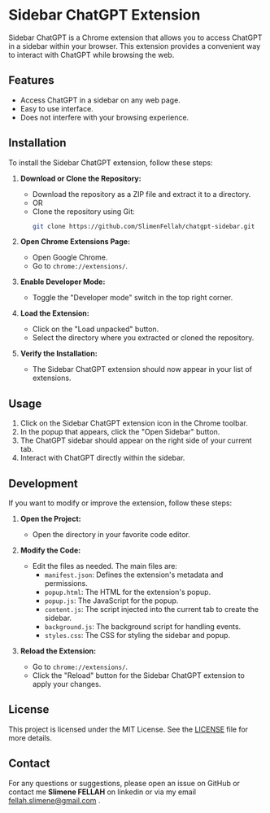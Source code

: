 # Sidebar ChatGPT Extension

Sidebar ChatGPT is a Chrome extension that allows you to access ChatGPT in a sidebar within your browser. This extension provides a convenient way to interact with ChatGPT while browsing the web.

## Features

- Access ChatGPT in a sidebar on any web page.
- Easy to use interface.
- Does not interfere with your browsing experience.

## Installation

To install the Sidebar ChatGPT extension, follow these steps:

1. **Download or Clone the Repository:**

   - Download the repository as a ZIP file and extract it to a directory.
   - OR
   - Clone the repository using Git:
     ```bash
     git clone https://github.com/SlimenFellah/chatgpt-sidebar.git
     ```

2. **Open Chrome Extensions Page:**

   - Open Google Chrome.
   - Go to `chrome://extensions/`.

3. **Enable Developer Mode:**

   - Toggle the "Developer mode" switch in the top right corner.

4. **Load the Extension:**

   - Click on the "Load unpacked" button.
   - Select the directory where you extracted or cloned the repository.

5. **Verify the Installation:**
   - The Sidebar ChatGPT extension should now appear in your list of extensions.

## Usage

1. Click on the Sidebar ChatGPT extension icon in the Chrome toolbar.
2. In the popup that appears, click the "Open Sidebar" button.
3. The ChatGPT sidebar should appear on the right side of your current tab.
4. Interact with ChatGPT directly within the sidebar.

## Development

If you want to modify or improve the extension, follow these steps:

1. **Open the Project:**

   - Open the directory in your favorite code editor.

2. **Modify the Code:**

   - Edit the files as needed. The main files are:
     - `manifest.json`: Defines the extension's metadata and permissions.
     - `popup.html`: The HTML for the extension's popup.
     - `popup.js`: The JavaScript for the popup.
     - `content.js`: The script injected into the current tab to create the sidebar.
     - `background.js`: The background script for handling events.
     - `styles.css`: The CSS for styling the sidebar and popup.

3. **Reload the Extension:**
   - Go to `chrome://extensions/`.
   - Click the "Reload" button for the Sidebar ChatGPT extension to apply your changes.

## License

This project is licensed under the MIT License. See the [LICENSE](LICENSE) file for more details.

## Contact

For any questions or suggestions, please open an issue on GitHub or contact me **Slimene FELLAH** on linkedin or via my email fellah.slimene@gmail.com .
